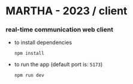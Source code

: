 # MARTHA - 2023 / client

### real-time communication web client

- to install dependencies

  ```
  npm install
  ```

- to run the app (default port is: `5173`)

  ```
  npm run dev
  ```
